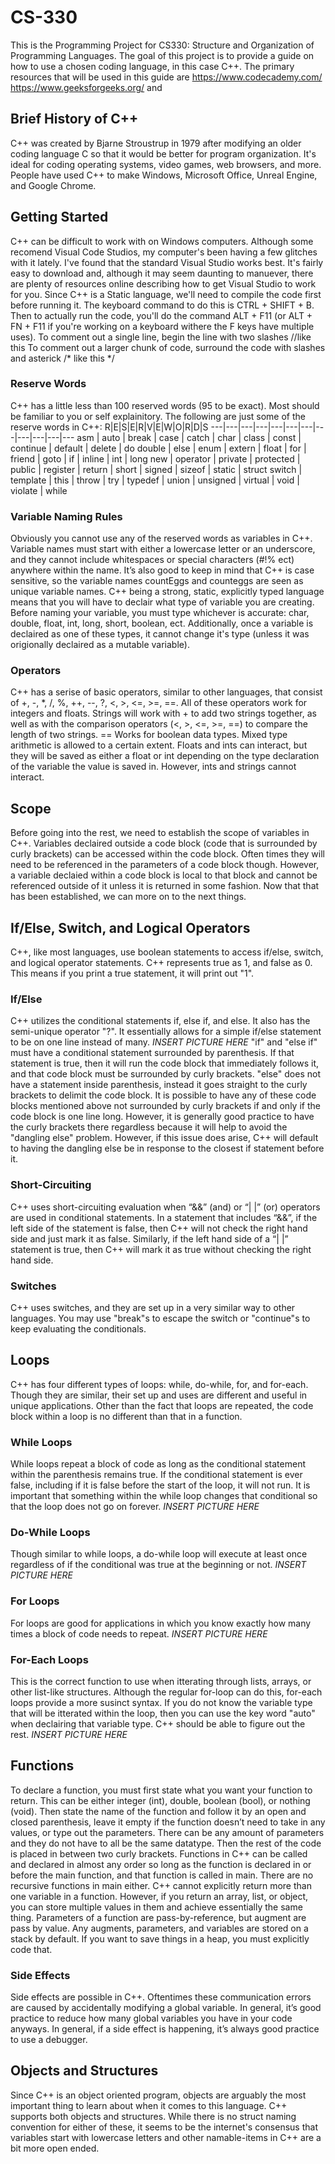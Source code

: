 # CS-330

This is the Programming Project for CS330: Structure and Organization of Programming Languages. The goal of this project is to provide a guide on how to use a chosen coding language, in this case C++. The primary resources that will be used in this guide are https://www.codecademy.com/ https://www.geeksforgeeks.org/ and 

## Brief History of C++
C++ was created by Bjarne Stroustrup in 1979 after modifying an older coding language C so that it would be better for program organization. It's ideal for coding operating systems, video games, web browsers, and more. People have used C++ to make Windows, Microsoft Office, Unreal Engine, and Google Chrome.

## Getting Started
C++ can be difficult to work with on Windows computers. Although some recomend Visual Code Studios, my computer's been having a few glitches with it lately. I've found that the standard Visual Studio works best. It's fairly easy to download and, although it may seem daunting to manuever, there are plenty of resources online describing how to get Visual Studio to work for you. Since C++ is a Static language, we'll need to compile the code first before running it. The keyboard command to do this is CTRL + SHIFT + B. Then to actually run the code, you'll do the command ALT + F11 (or ALT + FN + F11 if you're working on a keyboard withere the F keys have multiple uses).
To comment out a single line, begin the line with two slashes
//like this
To comment out a larger chunk of code, surround the code with slashes and asterick
/* like this */

### Reserve Words
C++ has a little less than 100 reserved words (95 to be exact). Most should be familiar to you or self explainitory. The following are just some of the reserve words in C++:
R|E|S|E|R|V|E|W|O|R|D|S
---|---|---|---|---|---|---|---|---|---|---|---
asm | auto | break | case | catch | char | class | const | continue | default | delete | do 
double | else | enum | extern | float | for | friend | goto | if | inline | int | long
new | operator | private | protected | public | register | return | short | signed | sizeof | static | struct
switch | template | this | throw | try | typedef | union | unsigned | virtual | void | violate | while

### Variable Naming Rules
Obviously you cannot use any of the reserved words as variables in C++. Variable names must start with either a lowercase letter or an underscore, and they cannot include whitespaces or special characters (#!% ect) anywhere within the name. It’s also good to keep in mind that C++ is case sensitive, so the variable names countEggs and counteggs are seen as unique variable names.
C++ being a strong, static, explicitly typed language means that you will have to declair what type of variable you are creating. Before naming your variable, you must type whichever is accurate: char, double, float, int, long, short, boolean, ect. Additionally, once a variable is declaired as one of these types, it cannot change it's type (unless it was origionally declaired as a mutable variable).

### Operators
C++ has a serise of basic operators, similar to other languages, that consist of +, -, *, /, %, ++, --, ?, <, >, <=, >=, ==. All of these operators work for integers and floats. Strings will work with + to add two strings together, as well as with the comparison operators (<, >, <=, >=, ==) to compare the length of two strings. == Works for boolean data types. Mixed type arithmetic is allowed to a certain extent. Floats and ints can interact, but they will be saved as either a float or int depending on the type declaration of the variable the value is saved in. However, ints and strings cannot interact. 

## Scope
Before going into the rest, we need to establish the scope of variables in C++. Variables declaired outside a code block (code that is surrounded by curly brackets) can be accessed within the code block. Often times they will need to be referenced in the parameters of a code block though. However, a variable declaied within a code block is local to that block and cannot be referenced outside of it unless it is returned in some fashion. Now that that has been established, we can more on to the next things.

## If/Else, Switch, and Logical Operators
C++, like most languages, use boolean statements to access if/else, switch, and logical operator statements. C++ represents true as 1, and false as 0. This means if you print a true statement, it will print out "1".

### If/Else
C++ utilizes the conditional statements if, else if, and else. It also has the semi-unique operator "?". It essentially allows for a simple if/else statement to be on one line instead of many.
*INSERT PICTURE HERE*
"if" and "else if" must have a conditional statement surrounded by parenthesis. If that statement is true, then it will run the code block that immediately follows it, and that code block must be surrounded by curly brackets. "else" does not have a statement inside parenthesis, instead it goes straight to the curly brackets to delimit the code block. It is possible to have any of these code blocks mentioned above not surrounded by curly brackets if and only if the code block is one line long. However, it is generally good practice to have the curly brackets there regardless because it will help to avoid the "dangling else" problem. However, if this issue does arise, C++ will default to having the dangling else be in response to the closest if statement before it.

### Short-Circuiting
C++ uses short-circuiting evaluation when “&&” (and) or “| |” (or) operators are used in conditional statements. In a statement that includes “&&”, if the left side of the statement is false, then C++ will not check the right hand side and just mark it as false. Similarly, if the left hand side of a “| |” statement is true, then C++ will mark it as true without checking the right hand side.

### Switches
C++ uses switches, and they are set up in a very similar way to other languages. You may use "break"s to escape the switch or "continue"s to keep evaluating the conditionals.

## Loops
C++ has four different types of loops: while, do-while, for, and for-each. Though they are similar, their set up and uses are different and useful in unique applications. Other than the fact that loops are repeated, the code block within a loop is no different than that in a function.

### While Loops
While loops repeat a block of code as long as the conditional statement within the parenthesis remains true. If the conditional statement is ever false, including if it is false before the start of the loop, it will not run. It is important that something within the while loop changes that conditional so that the loop does not go on forever.
*INSERT PICTURE HERE*

### Do-While Loops
Though similar to while loops, a do-while loop will execute at least once regardless of if the conditional was true at the beginning or not.
*INSERT PICTURE HERE*

### For Loops
For loops are good for applications in which you know exactly how many times a block of code needs to repeat.
*INSERT PICTURE HERE*

### For-Each Loops
This is the correct function to use when itterating through lists, arrays, or other list-like structures. Although the regular for-loop can do this, for-each loops provide a more susinct syntax. If you do not know the variable type that will be itterated within the loop, then you can use the key word "auto" when declairing that variable type. C++ should be able to figure out the rest.
*INSERT PICTURE HERE*

## Functions
To declare a function, you must first state what you want your function to return. This can be either integer (int), double, boolean (bool), or nothing (void). Then state the name of the function and follow it by an open and closed parenthesis, leave it empty if the function doesn’t need to take in any values, or type out the parameters. There can be any amount of parameters and they do not have to all be the same datatype. Then the rest of the code is placed in between two curly brackets. 
Functions in C++ can be called and declared in almost any order so long as the function is declared in or before the main function, and that function is called in main. There are no recursive functions in main either.
C++ cannot explicitly return more than one variable in a function. However, if you return an array, list, or object, you can store multiple values in them and achieve essentially the same thing.
Parameters of a function are pass-by-reference, but augment are pass by value. Any augments, parameters, and variables are stored on a stack by default. If you want to save things in a heap, you must explicitly code that.

### Side Effects
Side effects are possible in C++. Oftentimes these communication errors are caused by accidentally modifying a global variable. In general, it’s good practice to reduce how many global variables you have in your code anyways. In general, if a side effect is happening, it’s always good practice to use a debugger.

## Objects and Structures
Since C++ is an object oriented program, objects are arguably the most important thing to learn about when it comes to this language. C++ supports both objects and structures. While there is no struct naming convention for either of these, it seems to be the internet's consensus that variables start with lowercase letters and other namable-items in C++ are a bit more open ended.
